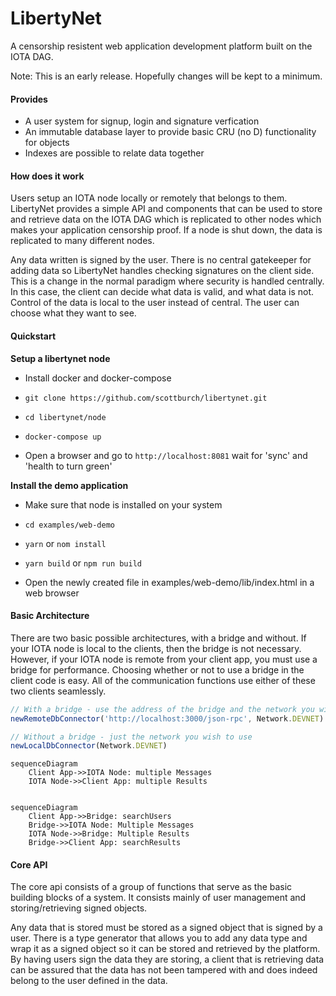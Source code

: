 # LibertyNet

A censorship resistent web application development platform built on the IOTA DAG.

Note: This is an early release.  Hopefully changes will be kept to a minimum.

#### Provides

* A user system for signup, login and signature verfication
* An immutable database layer to provide basic CRU (no D) functionality for objects
* Indexes are possible to relate data together

#### How does it work

Users setup an IOTA node locally or remotely that belongs to them.  LibertyNet provides a simple API and components that can be used to store and retrieve data on the IOTA DAG which is replicated to other nodes which makes your application censorship proof.  If a node is shut down, the data is replicated to many different nodes.

Any data written is signed by the user.  There is no central gatekeeper for adding data so LibertyNet handles checking signatures on the client side.  This is a change in the normal paradigm where security is handled centrally.  In this case, the client can decide what data is valid, and what data is not.  Control of the data is local to the user instead of central.  The user can choose what they want to see.

#### Quickstart

**Setup a libertynet node**

* Install docker and docker-compose

* `git clone https://github.com/scottburch/libertynet.git`

* `cd libertynet/node`

* `docker-compose up`

* Open a browser and go to `http://localhost:8081` wait for 'sync' and 'health to turn green'

  

**Install the demo application**

* Make sure that node is installed on your system

* `cd examples/web-demo`

* `yarn` or `nom install`

* `yarn build` or `npm run build`

* Open the newly created file in examples/web-demo/lib/index.html in a web browser



#### Basic Architecture

There are two basic possible architectures, with a bridge and without.  If your IOTA node is local to the clients, then the bridge is not necessary.  However, if your IOTA node is remote from your client app, you must use a bridge for performance.  Choosing whether or not to use a bridge in the client code is easy.  All of the communication functions use either of these two clients seamlessly.

```javascript
// With a bridge - use the address of the bridge and the network you wish to use
newRemoteDbConnector('http://localhost:3000/json-rpc', Network.DEVNET)

// Without a bridge - just the network you wish to use
newLocalDbConnector(Network.DEVNET)

```



```mermaid
sequenceDiagram
	Client App->>IOTA Node: multiple Messages
	IOTA Node->>Client App: multiple Results


```



```mermaid
sequenceDiagram
	Client App->>Bridge: searchUsers
	Bridge->>IOTA Node: Multiple Messages
	IOTA Node->>Bridge: Multiple Results
	Bridge->>Client App: searchResults

```

#### Core API

The core api consists of a group of functions that serve as the basic building blocks of a system.  It consists mainly of user management and storing/retrieving signed objects.  

Any data that is stored must be stored as a signed object that is signed by a user.  There is a type generator that allows you to add any data type and wrap it as a signed object so it can be stored and retrieved by the platform.  By having users sign the data they are storing, a client that is retrieving data can be assured that the data has not been tampered with and does indeed belong to the user defined in the data.



